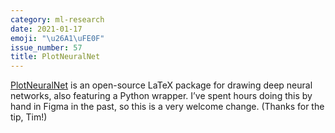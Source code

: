 ```yaml
---
category: ml-research
date: 2021-01-17
emoji: "\u26A1\uFE0F"
issue_number: 57
title: PlotNeuralNet
---
```


[PlotNeuralNet](https://github.com/HarisIqbal88/PlotNeuralNet?utm_campaign=Dynamically%20Typed&utm_medium=email&utm_source=Revue%20newsletter) is an open-source LaTeX package for drawing deep neural networks, also featuring a Python wrapper.
I’ve spent hours doing this by hand in Figma in the past, so this is a very welcome change.
(Thanks for the tip, Tim!)